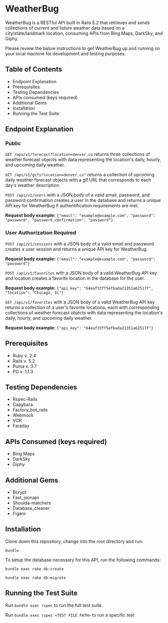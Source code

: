 # WeatherBug

WeatherBug is a RESTful API built in Rails 5.2 that retrieves and sends collections of current and future weather data based on a city/state/landmark location, consuming APIs from Bing Maps, DarkSky, and Giphy.

Please review the below instructions to get WeatherBug up and running on your local machine for development and testing purposes.

## Table of Contents

* Endpoint Explanation
* Prerequisites
* Testing Dependencies
* APIs consumed (keys required)
* Additional Gems
* Installation
* Running the Test Suite

## Endpoint Explanation

### Public
`GET /api/v1/forecast?location=denver,co` returns three collections of weather forecast objects with data representing the location's daily, hourly, and upcoming daily weather.

 `GET /api/v1/gifs?location=denver,co"` returns a collection of upcoming daily weather forecast objects with a gif URL that corresponds to each day's weather description.

`POST /api/v1/users` with a JSON body of a valid email, password, and password confirmation creates a user in the database and returns a unique API key for WeatherBug if authentification requirements are met.

**Request body example:** `{"email": "example@example.com", "password": "password", "password_confirmation": "password"}`

### User Authorization Required
`POST /api/v1/sessions` with a JSON body of a valid email and password creates a user session and returns a unique API key for WeatherBug.

**Request body example:** `{"email": "example@example.com", "password": "password"}`

`POST /api/v1/favorites` with a JSON body of a valid WeatherBug API key and location creates a favorite location in the database for the user.

**Request body example:** `{"api_key": "64eaf33ff5efbada21351a62517f", "location": "Chicago, IL"}`

`GET /api/v1/favorites` with a JSON body of a valid WeatherBug API key returns a collection of a user's favorite locations, each with corresponding collections of weather forecast objects with data representing the location's daily, hourly, and upcoming daily weather.

**Request body example:** `{"api_key": "64eaf33ff5efbada21351a62517f"}`

## Prerequisites 

* Ruby v. 2.4
* Rails v. 5.2
* Puma v. 3.7
* PG v. 1.1.3

## Testing Dependencies

* Rspec-Rails
* Capybara
* Factory_bot_rails
* Webmock
* VCR
* Faraday

## APIs Consumed (keys required)

* Bing Maps
* DarkSky
* Giphy

## Additional Gems

* Bcrypt
* Fast_jsonapi
* Shoulda-matchers
* Database_cleaner
* Figaro

## Installation
Clone down this repository, change into the root directory and run:

`bundle`

To setup the database necessary for this API, run the following commands:

`bundle exec rake db:create`

`bundle exec rake db:migrate`

## Running the Test Suite

Run `bundle exec rspec` to run the full test suite.

Run `bundle exec rspec <TEST FILE PATH>` to run a specific test
